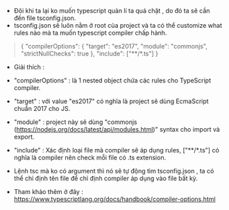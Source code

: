 * Đôi khi ta lại ko muốn typescript quản lí ta quá chặt , do đó ta sẽ cần đến file tsconfig.json.
* tsconfig.json sẽ luôn nằm ở root của project và ta có thể customize what rules nào mà ta muốn typescript compiler chấp hành.

>   {
>     "compilerOptions": {
>       "target": "es2017",
>       "module": "commonjs",
>       "strictNullChecks": true
>     },
>     "include": ["**/*.ts"]
>   }

* Giải thích :
- "compilerOptions" : là 1 nested object chứa các rules cho TypeScript compiler.
- "target" : với value "es2017" có nghĩa là project sẽ dùng EcmaScript chuẩn 2017 cho JS.
- "module" : project này sẽ dùng "commonjs (https://nodejs.org/docs/latest/api/modules.html)" syntax cho import và export.
- "include" : Xác định loại file mà compiler sẽ áp dụng rules, ["**/*.ts"] có nghĩa là compiler nên check mỗi file có .ts extension.


- Lệnh tsc mà ko có argument thì nó sẽ tự động tìm tsconfig.json , ta có thể chỉ định tên file để chỉ định compiler áp dụng vào file bất kỳ.

- Tham khảo thêm ở đây : https://www.typescriptlang.org/docs/handbook/compiler-options.html
